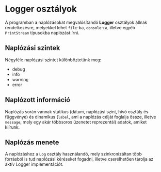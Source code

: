 # Logger osztályok

A programban a naplózásokat megvalósítandó **Logger** osztályok állnak rendelkezésre, melyekkel lehet `file`-ba, `console`-ra, illetve egyéb `PrintStream` típusokba naplózást írni.

## Naplózási szintek
Négyféle naplózási szintet különböztetünk meg:
- debug
- info
- warning
- error

## Naplózott információ
Naplózás során vannak statikus (dátum, naplózási szint, hívó osztály és függvénye) és dinamikus (`label`, ami a naplózás célját foglalja össze, illetve `message`, mely egy akár többsoros üzenetet reprezentál) adatok, amiket kiírunk.

## Naplózás menete
A naplózáshoz a `Log` osztály használandó, mely szinkronizáltan több forrásból is tud naplózási kéréseket fogadni, illetve cserélhetően tárolja az aktív Logger implementációt.